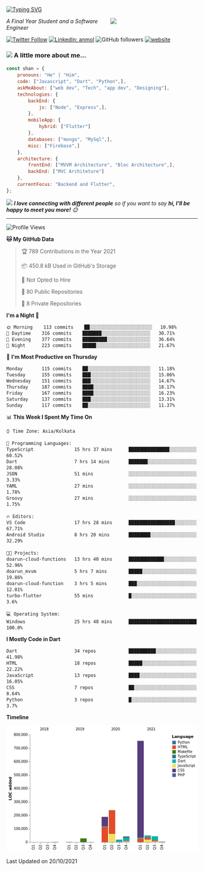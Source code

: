 <!-- <h2>नमस्ते (Namaste)🙏🏻, I'm Shan Shaji! <img src="https://media.giphy.com/media/12oufCB0MyZ1Go/giphy.gif" width="50"></h2> -->
[![Typing SVG](https://readme-typing-svg.herokuapp.com?lines=Hey%2C+I'm+Shan;I+am+a+Full+Stack+Developer)](https://git.io/typing-svg)

<img align='right' src="https://media.giphy.com/media/M9gbBd9nbDrOTu1Mqx/giphy.gif" width="230">
<p><em>A Final Year Student and a Software Engineer</em></p>

[![Twitter Follow](https://img.shields.io/twitter/follow/shan__shaji?style=flat)](https://twitter.com/intent/follow?screen_name=shan__shaji)
[![Linkedin: anmol](https://img.shields.io/badge/shan-shaji?style=flat-square&logo=Linkedin&logoColor=white&link=https://www.linkedin.com/in/shan-shaji/)](https://www.linkedin.com/in/shan-shaji/)
![GitHub followers](https://img.shields.io/github/followers/shan-shaji?label=Follow&style=social)
[![website](https://img.shields.io/badge/Website-46a2f1.svg?&style=flat-square&logo=Google-Chrome&logoColor=white&link=http://shan-shaji.github.io/)](http://shan-shaji.github.io/)



### <img src="https://media.giphy.com/media/VgCDAzcKvsR6OM0uWg/giphy.gif" width="50"> A little more about me...  

```javascript
const shan = {
    pronouns: "He" | "Him",
    code: ["Javascript", "Dart", "Python",],
    askMeAbout: ["web dev", "Tech", "app dev", "Designing"],
    technologies: {
        backEnd: {
            js: ["Node", "Express",],
        },
        mobileApp: {
            hybrid: ["Flutter"]
        },
        databases: ["mongo", "MySql",],
        misc: ["Firebase",]
    },
    architecture: {
        frontEnd: ["MVVM Architecture", "Bloc Architecture",],
        backEnd: ["MVC Architeture"]
    },
    currentFocus: "Backend and Flutter",
};
```

<img src="https://media.giphy.com/media/LnQjpWaON8nhr21vNW/giphy.gif" width="60"> <em><b>I love connecting with different people</b> so if you want to say <b>hi, I'll be happy to meet you more!</b> 😊</em>

---
<!--START_SECTION:waka-->
![Profile Views](http://img.shields.io/badge/Profile%20Views-8-blue)

**🐱 My GitHub Data** 

> 🏆 789 Contributions in the Year 2021
 > 
> 📦 450.8 kB Used in GitHub's Storage 
 > 
> 🚫 Not Opted to Hire
 > 
> 📜 80 Public Repositories 
 > 
> 🔑 8 Private Repositories  
 > 
**I'm a Night 🦉** 

```text
🌞 Morning    113 commits    ██░░░░░░░░░░░░░░░░░░░░░░░   10.98% 
🌆 Daytime    316 commits    ███████░░░░░░░░░░░░░░░░░░   30.71% 
🌃 Evening    377 commits    █████████░░░░░░░░░░░░░░░░   36.64% 
🌙 Night      223 commits    █████░░░░░░░░░░░░░░░░░░░░   21.67%

```
📅 **I'm Most Productive on Thursday** 

```text
Monday       115 commits    ██░░░░░░░░░░░░░░░░░░░░░░░   11.18% 
Tuesday      155 commits    ███░░░░░░░░░░░░░░░░░░░░░░   15.06% 
Wednesday    151 commits    ███░░░░░░░░░░░░░░░░░░░░░░   14.67% 
Thursday     187 commits    ████░░░░░░░░░░░░░░░░░░░░░   18.17% 
Friday       167 commits    ████░░░░░░░░░░░░░░░░░░░░░   16.23% 
Saturday     137 commits    ███░░░░░░░░░░░░░░░░░░░░░░   13.31% 
Sunday       117 commits    ██░░░░░░░░░░░░░░░░░░░░░░░   11.37%

```


📊 **This Week I Spent My Time On** 

```text
⌚︎ Time Zone: Asia/Kolkata

💬 Programming Languages: 
TypeScript               15 hrs 37 mins      ███████████████░░░░░░░░░░   60.52% 
Dart                     7 hrs 14 mins       ███████░░░░░░░░░░░░░░░░░░   28.08% 
JSON                     51 mins             ░░░░░░░░░░░░░░░░░░░░░░░░░   3.33% 
YAML                     27 mins             ░░░░░░░░░░░░░░░░░░░░░░░░░   1.78% 
Groovy                   27 mins             ░░░░░░░░░░░░░░░░░░░░░░░░░   1.75%

🔥 Editors: 
VS Code                  17 hrs 28 mins      █████████████████░░░░░░░░   67.71% 
Android Studio           8 hrs 20 mins       ████████░░░░░░░░░░░░░░░░░   32.29%

🐱‍💻 Projects: 
doarun-cloud-functions   13 hrs 40 mins      █████████████░░░░░░░░░░░░   52.96% 
doarun_mvvm              5 hrs 7 mins        █████░░░░░░░░░░░░░░░░░░░░   19.86% 
doarun-cloud-function    3 hrs 5 mins        ███░░░░░░░░░░░░░░░░░░░░░░   12.01% 
turbo-flutter            55 mins             █░░░░░░░░░░░░░░░░░░░░░░░░   3.6%

💻 Operating System: 
Windows                  25 hrs 48 mins      █████████████████████████   100.0%

```

**I Mostly Code in Dart** 

```text
Dart                     34 repos            ██████████░░░░░░░░░░░░░░░   41.98% 
HTML                     18 repos            █████░░░░░░░░░░░░░░░░░░░░   22.22% 
JavaScript               13 repos            ████░░░░░░░░░░░░░░░░░░░░░   16.05% 
CSS                      7 repos             ██░░░░░░░░░░░░░░░░░░░░░░░   8.64% 
Python                   3 repos             █░░░░░░░░░░░░░░░░░░░░░░░░   3.7%

```


**Timeline**

![Chart not found](https://raw.githubusercontent.com/shan-shaji/shan-shaji/master/charts/bar_graph.png) 


 Last Updated on 20/10/2021
<!--END_SECTION:waka-->

